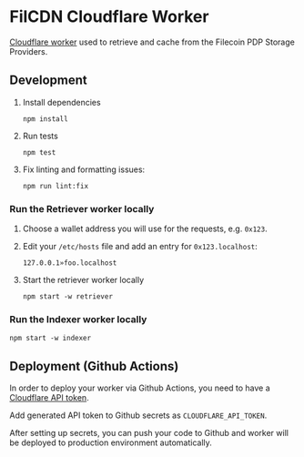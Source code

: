 # FilCDN Cloudflare Worker

[Cloudflare worker](https://developers.cloudflare.com/workers/) used to retrieve
and cache from the Filecoin PDP Storage Providers.

## Development

1. Install dependencies

   ```
   npm install
   ```

2. Run tests

   ```
   npm test
   ```

3. Fix linting and formatting issues:

   ```
   npm run lint:fix
   ```

### Run the Retriever worker locally

1. Choose a wallet address you will use for the requests, e.g. `0x123`.

2. Edit your `/etc/hosts` file and add an entry for `0x123.localhost`:

   ```
   127.0.0.1»foo.localhost
   ```

3. Start the retriever worker locally

   ```
   npm start -w retriever
   ```

### Run the Indexer worker locally

```
npm start -w indexer
```

## Deployment (Github Actions)

In order to deploy your worker via Github Actions, you need to have a
[Cloudflare API token](https://developers.cloudflare.com/fundamentals/api/get-started/create-token/).

Add generated API token to Github secrets as `CLOUDFLARE_API_TOKEN`.

After setting up secrets, you can push your code to Github and worker will be
deployed to production environment automatically.

